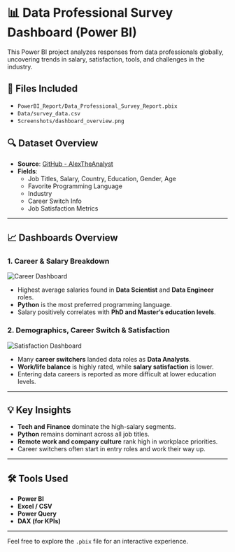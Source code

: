 # 📊 Data Professional Survey Dashboard (Power BI)

This Power BI project analyzes responses from data professionals globally, uncovering trends in salary, satisfaction, tools, and challenges in the industry.

## 📁 Files Included
- `PowerBI_Report/Data_Professional_Survey_Report.pbix`
- `Data/survey_data.csv`
- `Screenshots/dashboard_overview.png`

## 🔍 Dataset Overview
- **Source**: [GitHub - AlexTheAnalyst](https://github.com/AlexTheAnalyst/Power-BI/blob/main/Power%20BI%20-%20Final%20Project.xlsx)
- **Fields**:
  - Job Titles, Salary, Country, Education, Gender, Age  
  - Favorite Programming Language  
  - Industry  
  - Career Switch Info  
  - Job Satisfaction Metrics

---

## 📈 Dashboards Overview

### 1. Career & Salary Breakdown
![Career Dashboard](./Screenshots/Data%20Professional%20Survey%20Breakdown.png)

- Highest average salaries found in **Data Scientist** and **Data Engineer** roles.  
- **Python** is the most preferred programming language.  
- Salary positively correlates with **PhD and Master’s education levels**.

### 2. Demographics, Career Switch & Satisfaction
![Satisfaction Dashboard](./Screenshots/Survey%20Report.png)

- Many **career switchers** landed data roles as **Data Analysts**.  
- **Work/life balance** is highly rated, while **salary satisfaction** is lower.  
- Entering data careers is reported as more difficult at lower education levels.

---

## 💡 Key Insights

- **Tech and Finance** dominate the high-salary segments.  
- **Python** remains dominant across all job titles.  
- **Remote work and company culture** rank high in workplace priorities.  
- Career switchers often start in entry roles and work their way up.

---

## 🛠️ Tools Used
- **Power BI**  
- **Excel / CSV**  
- **Power Query**  
- **DAX (for KPIs)**

---

Feel free to explore the `.pbix` file for an interactive experience.
